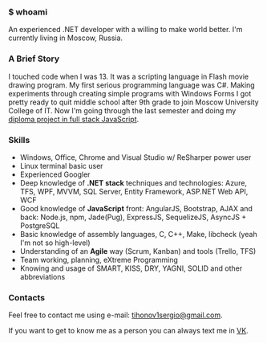 ### $ whoami
An experienced .NET developer with a willing to make world better. I'm currently living in Moscow, Russia.

### A Brief Story
I touched code when I was 13. It was a scripting language in Flash movie drawing program. My first serious programming language was C#. Making experiments through creating simple programs with Windows Forms I got pretty ready to quit middle school after 9th grade to join Moscow University College of IT. Now I'm going through the last semester and doing my [diploma project in full stack JavaScript](https://github.com/nuc134r/school-portal).

### Skills
* Windows, Office, Chrome and Visual Studio w/ ReSharper power user
* Linux terminal basic user
* Experienced Googler
* Deep knowledge of **.NET stack** techniques and technologies: Azure, TFS, WPF, MVVM, SQL Server, Entity Framework, ASP.NET Web API, WCF
* Good knowledge of **JavaScript** front: AngularJS, Bootstrap, AJAX and back: Node.js, npm, Jade(Pug), ExpressJS, SequelizeJS, AsyncJS + PostgreSQL
* Basic knowledge of assembly languages, C, C++, Make, libcheck (yeah I'm not so high-level)
* Understanding of an **Agile** way (Scrum, Kanban) and tools (Trello, TFS)
* Team working, planning, eXtreme Programming
* Knowing and usage of SMART, KISS, DRY, YAGNI, SOLID and other abbreviations

### Contacts

Feel free to contact me using e-mail: [tihonov1sergio@gmail.com](mailto:tihonov1sergio@gmail.com).

If you want to get to know me as a person you can always text me in [VK](https://vk.com/nuc134r).
